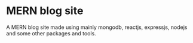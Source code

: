# MERN blog site

A MERN blog site made using mainly mongodb, reactjs, expressjs, nodejs and some other packages and tools.